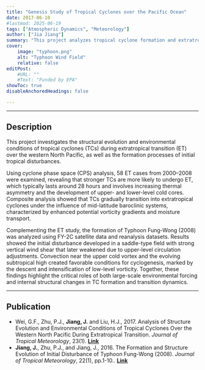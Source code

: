 ```yaml
---
title: "Genesis Study of Tropical Cyclones over the Pacific Ocean" 
date: 2017-06-10
#lastmod: 2025-06-19
tags: ["Atmospheric Dynamics", "Meteorology"]
author: ["Jia Jiang"]
summary: "This project analyzes tropical cyclone formation and extratropical transition over the western North Pacific, showing that strong storms are more likely to undergo ET and that upper-level cold vortices and the subtropical high play key roles in both processes."
cover:
    image: "typhoon.png"
    alt: "Typhoon Wind Field"
    relative: false
editPost:
    #URL: ""
    #Text: "Funded by EPA"
showToc: true
disableAnchoredHeadings: false

---
```


---

## Description
This project investigates the structural evolution and environmental conditions of tropical cyclones (TCs) during extratropical transition (ET) over the western North Pacific, as well as the formation processes of initial tropical disturbances. 

Using cyclone phase space (CPS) analysis, 58 ET cases from 2000–2008 were examined, revealing that stronger TCs are more likely to undergo ET, which typically lasts around 28 hours and involves increasing thermal asymmetry and the development of upper- and lower-level cold cores. Composite analysis showed that TCs gradually transition into extratropical cyclones under the influence of mid-latitude baroclinic systems, characterized by enhanced potential vorticity gradients and moisture transport.

Complementing the ET study, the formation of Typhoon Fung-Wong (2008) was analyzed using FY-2C satellite data and reanalysis datasets. Results showed the initial disturbance developed in a saddle-type field with strong vertical wind shear that later weakened due to upper-level circulation adjustments. Convection near the upper cold vortex and the evolving subtropical high created favorable conditions for cyclogenesis, marked by the descent and intensification of low-level vorticity. Together, these findings highlight the critical roles of both large-scale environmental forcing and internal structural changes in TC formation and transition dynamics.


---

## Publication
 * Wei, G.F., Zhu, P.J., **Jiang, J.** and Liu, H.J., 2017. Analysis of Structure Evolution and Environmental Conditions of Tropical Cyclones Over the Western North Pacific During Extratropical Transition. *Journal of Tropical Meteorology*, 23(1). [**Link**](https://jtm.itmm.org.cn/article/doi/10.16555/j.1006-8775.2017.01.002?viewType=citedby-info)
 * **Jiang, J.**, Zhu, P.J., and Jiang, J., 2016. The Formation and Structure Evolution of Initial Disturbance of Typhoon Fung-Wong (2008). *Journal of Tropical Meteorology*, 22(1), pp.1-10.. [**Link**](https://jtm.itmm.org.cn/article/doi/10.16555/j.1006-8775.2016.01.001)